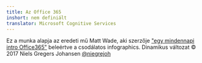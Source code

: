 ```yaml
---
title: Az Office 365
inshort: nem definiált
translator: Microsoft Cognitive Services
---
```



Ez a munka alapja az eredeti mű Matt Wade, aki szerzője ["egy mindennapi intro Office365"](http://icansharepoint.com/an-everyday-intro-to-office-365/) beleértve a csodálatos infographics. Dinamikus változat © 2017 Niels Gregers Johansen [@niegrejoh](https://twitter.com/niegrejoh)

